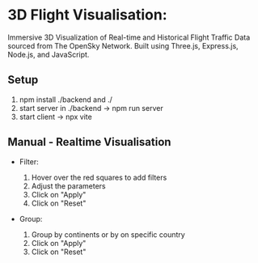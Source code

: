 # 3D Flight Visualisation:

Immersive 3D Visualization of Real-time and Historical Flight Traffic Data sourced from The OpenSky Network. Built using Three.js, Express.js, Node.js, and JavaScript.

## Setup

1. npm install ./backend and ./
2. start server in ./backend -> npm run server
3. start client -> npx vite

## Manual - Realtime Visualisation

- Filter:

  1. Hover over the red squares to add filters
  2. Adjust the parameters
  3. Click on "Apply"
  4. Click on "Reset"

- Group:

  1. Group by continents or by on specific country
  2. Click on "Apply"
  3. Click on "Reset"
